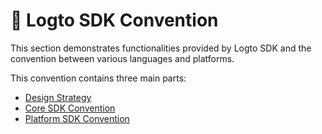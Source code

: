 # 📃 Logto SDK Convention

This section demonstrates functionalities provided by Logto SDK and the convention between various languages and platforms.

This convention contains three main parts:

- [Design Strategy](./design-strategy.md)
- [Core SDK Convention](./core-sdk-convention.mdx)
- [Platform SDK Convention](./platform-sdk-convention.mdx)
